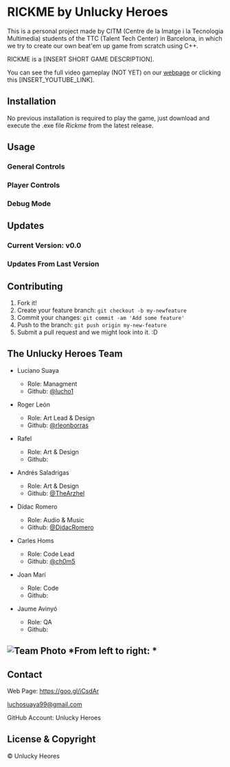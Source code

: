﻿# RICKME by Unlucky Heroes
This is a personal project made by CITM (Centre de la Imatge i la Tecnologia Multimedia) students of the TTC (Talent Tech Center) in Barcelona, in which we try to create our own beat'em up game from scratch using C++.

RICKME is a [INSERT SHORT GAME DESCRIPTION].

You can see the full video gameplay (NOT YET) on our [webpage](https://goo.gl/iCsdAr) or clicking this [INSERT_YOUTUBE_LINK].

## Installation
No previous installation is required to play the game, just download and execute the .exe file *Rickme* from the latest release.

## Usage
### General Controls

### Player Controls

### Debug Mode

## Updates
### Current Version: v0.0
### Updates From Last Version

## Contributing
1. Fork it!
2. Create your feature branch: `git checkout -b my-newfeature`
3. Commit your changes: `git commit -am 'Add some
feature'`
4. Push to the branch: `git push origin my-new-feature`
5. Submit a pull request and we might look into it. :D

## The Unlucky Heroes Team
* Luciano Suaya
  * Role: Managment
  * Github: [@lucho1]()

* Roger León
  * Role: Art Lead & Design
  * Github: [@rleonborras]()
  
* Rafel
  * Role: Art & Design
  * Github: []()
  
* Andrés Saladrigas
  * Role: Art & Design
  * Github: [@TheArzhel](https://github.com/TheArzhel)

* Dídac Romero
  * Role: Audio & Music
  * Github: [@DidacRomero](https://github.com/DidacRomero)
  
* Carles Homs 
  * Role: Code Lead
  * Github: [@ch0m5](https://github.com/ch0m5)

* Joan Marí 
  * Role: Code
  * Github: []()

* Jaume Avinyó 
  * Role: QA
  * Github: []()
  
![Team Photo]()
*From left to right: *
 ---
 ## Contact

Web Page: https://goo.gl/iCsdAr

luchosuaya99@gmail.com

GitHub Account: Unlucky Heroes

## License & Copyright 

© Unlucky Heores
